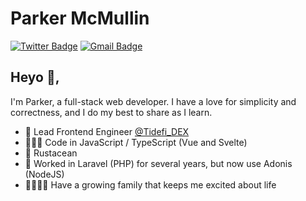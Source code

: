 # Parker McMullin  
[![Twitter Badge](https://img.shields.io/badge/-@parker_codes-1ca0f1?style=flat-square&labelColor=1ca0f1&logo=twitter&logoColor=white&link=https://twitter.com/parker_codes)](https://twitter.com/parker_codes) 
[![Gmail Badge](https://img.shields.io/badge/-parker.mcmullin01@gmail.com-c14438?style=flat-square&logo=Gmail&logoColor=white&link=mailto:parker.mcmullin01@gmail.com)](mailto:parker.mcmullin01@gmail.com)

## Heyo 👋, 
I'm Parker, a full-stack web developer. I have a love for simplicity and correctness, and I do my best to share as I learn.

- 🎨 Lead Frontend Engineer [@Tidefi_DEX](https://twitter.com/Tidefi_DEX)
- 👨🏽‍💻 Code in JavaScript / TypeScript (Vue and Svelte)
- 🦀 Rustacean
- 🐘 Worked in Laravel (PHP) for several years, but now use Adonis (NodeJS)
- 👨‍👩‍👧‍👦 Have a growing family that keeps me excited about life
